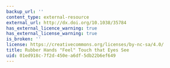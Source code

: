 ```yaml
---
backup_url: ''
content_type: external-resource
external_url: http://dx.doi.org/10.1038/35784
has_external_licence_warning: true
has_external_license_warning: true
is_broken: ''
license: https://creativecommons.org/licenses/by-nc-sa/4.0/
title: Rubber Hands "Feel" Touch that Eyes See
uid: 01ed918c-7f2d-450e-a6df-5db22b6ef649
---
```

